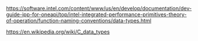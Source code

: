 
https://software.intel.com/content/www/us/en/develop/documentation/dev-guide-ipp-for-oneapi/top/intel-integrated-performance-primitives-theory-of-operation/function-naming-conventions/data-types.html

https://en.wikipedia.org/wiki/C_data_types


